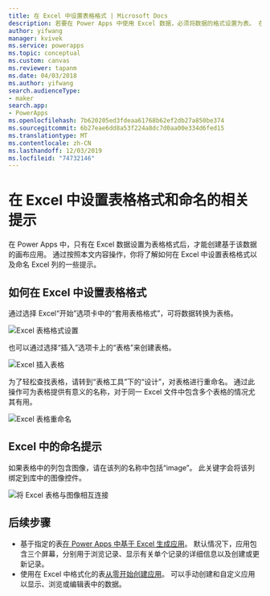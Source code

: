 ```yaml
---
title: 在 Excel 中设置表格格式 | Microsoft Docs
description: 若要在 Power Apps 中使用 Excel 数据，必须将数据的格式设置为表。 在列名中添加“图像”关键字
author: yifwang
manager: kvivek
ms.service: powerapps
ms.topic: conceptual
ms.custom: canvas
ms.reviewer: tapanm
ms.date: 04/03/2018
ms.author: yifwang
search.audienceType:
- maker
search.app:
- PowerApps
ms.openlocfilehash: 7b620205ed3fdeaa61768b62ef2db27a850be374
ms.sourcegitcommit: 6b27eae6dd8a53f224a8dc7d0aa00e334d6fed15
ms.translationtype: MT
ms.contentlocale: zh-CN
ms.lasthandoff: 12/03/2019
ms.locfileid: "74732146"
---
```

# <a name="format-a-table-in-excel-and-naming-tips"></a>在 Excel 中设置表格格式和命名的相关提示
在 Power Apps 中，只有在 Excel 数据设置为表格格式后，才能创建基于该数据的画布应用。 通过按照本文内容操作，你将了解如何在 Excel 中设置表格格式以及命名 Excel 列的一些提示。

## <a name="how-to-format-a-table-in-excel"></a>如何在 Excel 中设置表格格式
通过选择 Excel“开始”选项卡中的“套用表格格式”，可将数据转换为表格。

![Excel 表格格式设置](./media/how-to-excel-tips/format-table.png)

也可以通过选择“插入”选项卡上的“表格”来创建表格。

![Excel 插入表格](./media/how-to-excel-tips/insert-table.png)

为了轻松查找表格，请转到“表格工具”下的“设计”，对表格进行重命名。 通过此操作可为表格提供有意义的名称，对于同一 Excel 文件中包含多个表格的情况尤其有用。

![Excel 表格重命名](./media/how-to-excel-tips/rename-table.png)

## <a name="naming-tips-in-excel"></a>Excel 中的命名提示
如果表格中的列包含图像，请在该列的名称中包括“image”。 此关键字会将该列绑定到库中的图像控件。

![将 Excel 表格与图像相互连接](./media/how-to-excel-tips/connect-gallery.png)

## <a name="next-steps"></a>后续步骤
* 基于指定的表[在 Power Apps 中基于 Excel 生成应用](get-started-create-from-data.md)。 默认情况下，应用包含三个屏幕，分别用于浏览记录、显示有关单个记录的详细信息以及创建或更新记录。
* 使用在 Excel 中格式化的表[从零开始创建应用](get-started-create-from-blank.md)。 可以手动创建和自定义应用以显示、浏览或编辑表中的数据。
